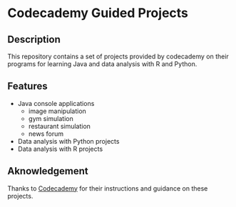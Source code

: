 # Codecademy Guided Projects

## Description

This repository contains a set of projects provided by codecademy on their programs for learning Java and data analysis with R and Python.

## Features

* Java console applications
  * image manipulation
  * gym simulation
  * restaurant simulation
  * news forum
* Data analysis with Python projects
* Data analysis with R projects

## Aknowledgement

Thanks to [Codecademy](https://www.codecademy.com/learn) for their instructions and guidance on these projects.
